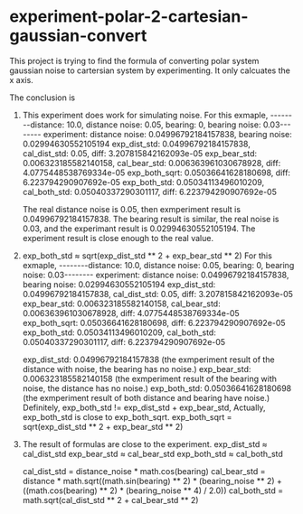 # experiment-polar-2-cartesian-gaussian-convert


This project is trying to find the formula of converting polar system gaussian noise to cartersian system by experimenting. It only calcuates the x axis.


The conclusion is 
1. This experiment does work for simulating noise. 
   For this exmaple,
    --------distance: 10.0, distance noise: 0.05, bearing: 0, bearing noise: 0.03--------
    experiment: distance noise: 0.04996792184157838, bearing noise: 0.02994630552105194
    exp_dist_std: 0.04996792184157838, cal_dist_std: 0.05, diff: 3.207815842162093e-05
    exp_bear_std: 0.006323185582140158, cal_bear_std: 0.006363961030678928, diff: 4.0775448538769334e-05
    exp_both_sqrt: 0.05036641628180698, diff: 6.223794290907692e-05
    exp_both_std: 0.05034113496010209, cal_both_std: 0.05040337290301117, diff: 6.223794290907692e-05
   
   The real distance noise is 0.05, then exmperiment result is 0.04996792184157838. 
   The bearing result is similar, the real noise is 0.03, and the experimant result is 0.02994630552105194. 
   The experiment result is close enough to the real value.
   
2. exp_both_std ≈ sqrt(exp_dist_std ** 2 + exp_bear_std ** 2)
   For this exmaple,
    --------distance: 10.0, distance noise: 0.05, bearing: 0, bearing noise: 0.03--------
    experiment: distance noise: 0.04996792184157838, bearing noise: 0.02994630552105194
    exp_dist_std: 0.04996792184157838, cal_dist_std: 0.05, diff: 3.207815842162093e-05
    exp_bear_std: 0.006323185582140158, cal_bear_std: 0.006363961030678928, diff: 4.0775448538769334e-05
    exp_both_sqrt: 0.05036641628180698, diff: 6.223794290907692e-05
    exp_both_std: 0.05034113496010209, cal_both_std: 0.05040337290301117, diff: 6.223794290907692e-05
    
    exp_dist_std: 0.04996792184157838 (the exmperiment result of the distance with noise, the bearing has no noise.)
    exp_bear_std: 0.006323185582140158 (the exmperiment result of the bearing with noise, the distance has no noise.)
    exp_both_std: 0.05036641628180698 (the exmperiment result of both distance and bearing have noise.)
    Definitely, 
        exp_both_std != exp_dist_std + exp_bear_std, 
    Actually, exp_both_std is close to exp_both_sqrt.
       exp_both_sqrt = sqrt(exp_dist_std ** 2 + exp_bear_std ** 2)
    
3. The result of formulas are close to the experiment.
   exp_dist_std ≈ cal_dist_std
   exp_bear_std ≈ cal_bear_std
   exp_both_std ≈ cal_both_std
   
   cal_dist_std = distance_noise * math.cos(bearing)
   cal_bear_std = distance * math.sqrt((math.sin(bearing) ** 2)  * (bearing_noise ** 2) + ((math.cos(bearing) ** 2) * (bearing_noise ** 4) / 2.0))
   cal_both_std = math.sqrt(cal_dist_std ** 2 + cal_bear_std ** 2)

   
    
    
